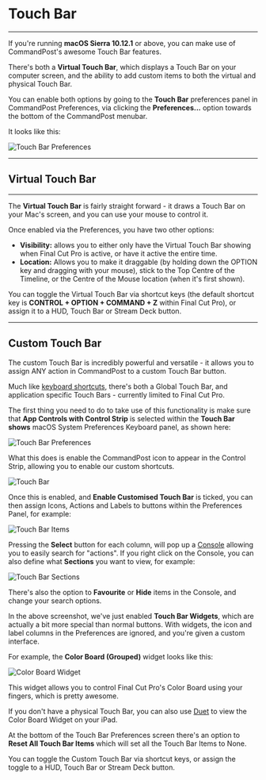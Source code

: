 # Touch Bar
---

If you're running **macOS Sierra 10.12.1** or above, you can make use of CommandPost's awesome Touch Bar features.

There's both a **Virtual Touch Bar**, which displays a Touch Bar on your computer screen, and the ability to add custom items to both the virtual and physical Touch Bar.

You can enable both options by going to the **Touch Bar** preferences panel in CommandPost Preferences, via clicking the **Preferences...** option towards the bottom of the CommandPost menubar.

It looks like this:

![Touch Bar Preferences](https://help.commandpost.io/images/touchbar-prefs.png)

---

## Virtual Touch Bar
---

The **Virtual Touch Bar** is fairly straight forward - it draws a Touch Bar on your Mac's screen, and you can use your mouse to control it.

Once enabled via the Preferences, you have two other options:

* **Visibility:** allows you to either only have the Virtual Touch Bar showing when Final Cut Pro is active, or have it active the entire time.
* **Location:** Allows you to make it draggable (by holding down the OPTION key and dragging with your mouse), stick to the Top Centre of the Timeline, or the Centre of the Mouse location (when it's first shown).

You can toggle the Virtual Touch Bar via shortcut keys (the default shortcut key is **CONTROL + OPTION + COMMAND + Z** within Final Cut Pro), or assign it to a HUD, Touch Bar or Stream Deck button.

---

## Custom Touch Bar

The custom Touch Bar is incredibly powerful and versatile - it allows you to assign ANY action in CommandPost to a custom Touch Bar button.

Much like [keyboard shortcuts](interface/shortcuts/README.md), there's both a Global Touch Bar, and application specific Touch Bars - currently limited to Final Cut Pro.

The first thing you need to do to take use of this functionality is make sure that **App Controls with Control Strip** is selected within the **Touch Bar shows** macOS System Preferences Keyboard panel, as shown here:

![Touch Bar Preferences](https://help.commandpost.io/images/touchbar-sysprefs.png)

What this does is enable the CommandPost icon to appear in the Control Strip, allowing you to enable our custom shortcuts.

![Touch Bar](https://help.commandpost.io/images/touchbar.jpg)

Once this is enabled, and **Enable Customised Touch Bar** is ticked, you can then assign Icons, Actions and Labels to buttons within the Preferences Panel, for example:

![Touch Bar Items](https://help.commandpost.io/images/touchbar-items.png)

Pressing the **Select** button for each column, will pop up a [Console](interface/console/README.md) allowing you to easily search for "actions". If you right click on the Console, you can also define what **Sections** you want to view, for example:

![Touch Bar Sections](https://help.commandpost.io/images/touchbar-sections.png)

There's also the option to **Favourite** or **Hide** items in the Console, and change your search options.

In the above screenshot, we've just enabled **Touch Bar Widgets**, which are actually a bit more special than normal buttons. With widgets, the icon and label columns in the Preferences are ignored, and you're given a custom interface.

For example, the **Color Board (Grouped)** widget looks like this:

![Color Board Widget](https://help.commandpost.io/images/color-widget.jpg)

This widget allows you to control Final Cut Pro's Color Board using your fingers, which is pretty awesome.

If you don't have a physical Touch Bar, you can also use [Duet](https://www.duetdisplay.com) to view the Color Board Widget on your iPad.

At the bottom of the Touch Bar Preferences screen there's an option to **Reset All Touch Bar Items** which will set all the Touch Bar Items to None.

You can toggle the Custom Touch Bar via shortcut keys, or assign the toggle to a HUD, Touch Bar or Stream Deck button.